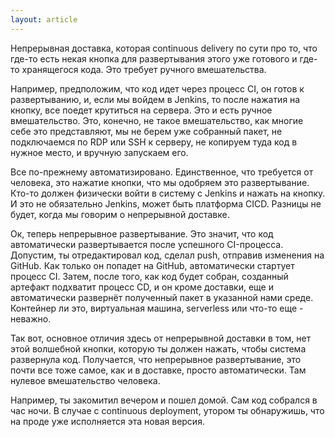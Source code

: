 ```yaml
---
layout: article
---
```

Непрерывная доставка, которая continuous delivery по сути про то, что где-то есть некая кнопка для развертывания этого уже готового и где-то хранящегося кода. Это требует ручного вмешательства.

Например, предположим, что код идет через процесс CI, он готов к развертыванию, и, если мы войдем в Jenkins, то после нажатия на кнопку, все поедет крутиться на сервера. Это и есть ручное вмешательство. Это, конечно, не такое вмешательство, как многие себе это представляют, мы не берем уже собранный пакет, не подключаемся по RDP или SSH к серверу, не копируем туда код в нужное место, и вручную запускаем его.

Все по-прежнему автоматизировано. Единственное, что требуется от человека, это нажатие кнопки, что мы одобряем это развертывание. Кто-то должен физически войти в систему с Jenkins и нажать на кнопку. И это не обязательно Jenkins, может быть платформа CICD. Разницы не будет, когда мы говорим о непрерывной доставке.

Ок, теперь непрерывное развертывание. Это значит, что код автоматически развертывается после успешного CI-процесса. Допустим, ты отредактировал код, сделал push, отправив изменения на GitHub. Как только он попадет на GitHub, автоматически стартует процесс CI. Затем, после того, как код будет собран, созданный артефакт подхватит процесс CD, и он кроме доставки, еще и автоматически развернёт полученный пакет в указанной нами среде. Контейнер ли это, виртуальная машина, serverless или что-то еще - неважно.

Так вот, основное отличия здесь от непрерывной доставки в том, нет этой волшебной кнопки, которую ты должен нажать, чтобы система развернула код. Получается, что непрерывное развертывание, это почти все тоже самое, как и в доставке, просто автоматически. Там нулевое вмешательство человека.

Например, ты закомитил вечером и пошел домой. Сам код собрался в час ночи. В случае с continuous deployment, утором ты обнаружишь, что на проде уже исполняется эта новая версия.
